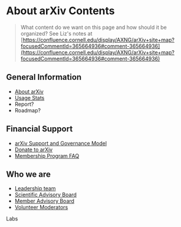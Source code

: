 # About arXiv Contents

> What content do we want on this page and how should it be organized?
> See Liz's notes at [https://confluence.cornell.edu/display/AXNG/arXiv+site+map?focusedCommentId=365664936#comment-365664936](https://confluence.cornell.edu/display/AXNG/arXiv+site+map?focusedCommentId=365664936#comment-365664936)

## General Information
- [About arXiv](/help/general)
- [Usage Stats](/help/stats)
- Report?
- Roadmap?

## Financial Support
- [arXiv Support and Governance Model](/help/support)
- [Donate to arXiv](/help/donate)
- [Membership Program FAQ](/help/support/faq)

## Who we are
- [Leadership team](leadership-team)
- [Scientific Advisory Board](/help/scientific_ad_board)
- [Member Advisory Board](https://confluence.cornell.edu/display/arxivpub/Member+Advisory+Board)
- [Volunteer Moderators](/moderators)

Labs
